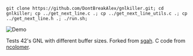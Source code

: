 ﻿```
git clone https://github.com/DontBreakAlex/gnlkiller.git; cd gnlkiller; cp ../get_next_line.c .; cp ../get_next_line_utils.c .; cp ../get_next_line.h .; ./run.sh;
```

![Demo](https://s3.gifyu.com/images/gnlkiller64f771561dd24cca.gif)

Tests 42's GNL with different buffer sizes. Forked from [sgah](https://profile.intra.42.fr/users/sgah). C code from [ncolomer](https://profile.intra.42.fr/users/ncolomer).
